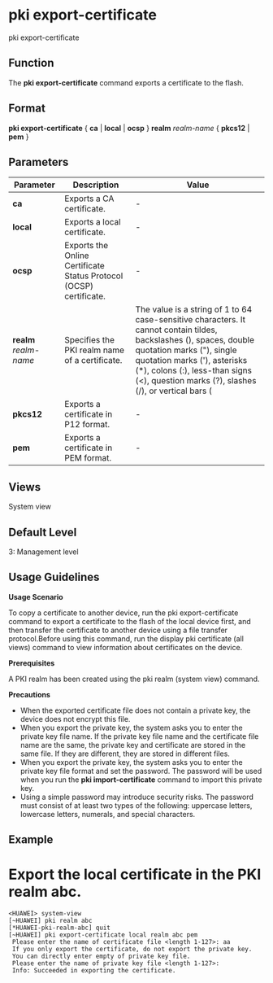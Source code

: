 pki export-certificate
======================

pki export-certificate

Function
--------



The **pki export-certificate** command exports a certificate to the flash.




Format
------

**pki export-certificate** { **ca** | **local** | **ocsp** } **realm** *realm-name* { **pkcs12** | **pem** }


Parameters
----------

| Parameter | Description | Value |
| --- | --- | --- |
| **ca** | Exports a CA certificate. | - |
| **local** | Exports a local certificate. | - |
| **ocsp** | Exports the Online Certificate Status Protocol (OCSP) certificate. | - |
| **realm** *realm-name* | Specifies the PKI realm name of a certificate. | The value is a string of 1 to 64 case-sensitive characters. It cannot contain tildes, backslashes (\), spaces, double quotation marks ("), single quotation marks ('), asterisks (\*), colons (:), less-than signs (<), question marks (?), slashes (/), or vertical bars (|). |
| **pkcs12** | Exports a certificate in P12 format. | - |
| **pem** | Exports a certificate in PEM format. | - |



Views
-----

System view


Default Level
-------------

3: Management level


Usage Guidelines
----------------

**Usage Scenario**

To copy a certificate to another device, run the pki export-certificate command to export a certificate to the flash of the local device first, and then transfer the certificate to another device using a file transfer protocol.Before using this command, run the display pki certificate (all views) command to view information about certificates on the device.

**Prerequisites**

A PKI realm has been created using the pki realm (system view) command.

**Precautions**

* When the exported certificate file does not contain a private key, the device does not encrypt this file.
* When you export the private key, the system asks you to enter the private key file name. If the private key file name and the certificate file name are the same, the private key and certificate are stored in the same file. If they are different, they are stored in different files.
* When you export the private key, the system asks you to enter the private key file format and set the password. The password will be used when you run the **pki import-certificate** command to import this private key.
* Using a simple password may introduce security risks. The password must consist of at least two types of the following: uppercase letters, lowercase letters, numerals, and special characters.

Example
-------

# Export the local certificate in the PKI realm abc.
```
<HUAWEI> system-view
[~HUAWEI] pki realm abc
[*HUAWEI-pki-realm-abc] quit
[~HUAWEI] pki export-certificate local realm abc pem
 Please enter the name of certificate file <length 1-127>: aa  
 If you only export the certificate, do not export the private key.   
 You can directly enter empty of private key file.
 Please enter the name of private key file <length 1-127>:     
 Info: Succeeded in exporting the certificate.

```
